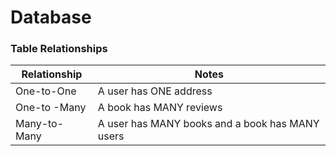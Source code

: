 # Database

### Table Relationships

| Relationship | Notes                                           |
| ------------ | ----------------------------------------------- |
| One-to-One   | A user has ONE address                          |
| One-to -Many | A book has MANY reviews                         |
| Many-to-Many | A user has MANY books and a book has MANY users |